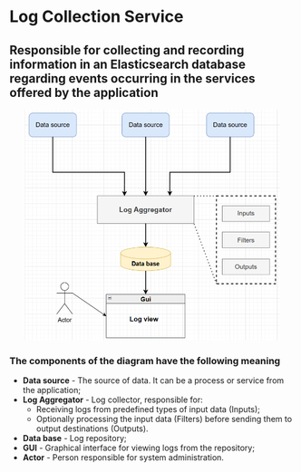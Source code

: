 # Log Collection Service

## Responsible for collecting and recording information in an Elasticsearch database regarding events occurring in the services offered by the application

<p align="center">
    <img src="https://raw.githubusercontent.com/JivkoSp/Drahten/master/Assets/LogCollectionService-1.PNG" alt="Logo" width="450">
</p>

### The components of the diagram have the following meaning

* **Data source** - The source of data. It can be a process or service from the application;
* **Log Aggregator** - Log collector, responsible for:
  - Receiving logs from predefined types of input data (Inputs);
  - Optionally processing the input data (Filters) before sending them to output destinations (Outputs).
* **Data base** - Log repository;
* **GUI** - Graphical interface for viewing logs from the repository;
* **Actor** - Person responsible for system administration.
